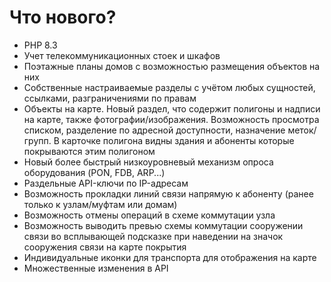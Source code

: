 # Что нового?

* PHP 8.3
* Учет телекоммуникационных стоек и шкафов
* Поэтажные планы домов с возможностью размещения объектов на них
* Собственные настраиваемые разделы с учётом любых сущностей, ссылками, разграничениями по правам
* Объекты на карте. Новый раздел, что содержит полигоны и надписи на карте, также фотографии/изображения. Возможность просмотра списком, разделение по адресной доступности, назначение меток/групп. В карточке полигона видны здания и абоненты которые покрываются этим полигоном
* Новый более быстрый низкоуровневый механизм опроса оборудования (PON, FDB, ARP...)
* Раздельные API-ключи по IP-адресам
* Возможность прокладки линий связи напрямую к абоненту (ранее только к узлам/муфтам или домам)
* Возможность отмены операций в схеме коммутации узла
* Возможность выводить превью схемы коммутации сооружении связи во всплывающей подсказке при наведении на значок сооружения связи на карте покрытия
* Индивидуальные иконки для транспорта для отображения на карте
* Множественные изменения в API
